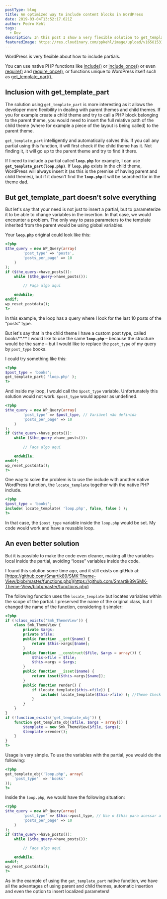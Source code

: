 ```yaml
---
postType: blog
title: An optimized way to include content blocks in WordPress
date: 2019-03-04T13:52:17.621Z
author: Pedro Kehl
tags:
  - Dev
description: In this post I show a very flexible solution to get_template_part in Wordpress.
featuredImage: https://res.cloudinary.com/ppkehl/image/upload/v1658153129/template_parts_h77ngc.png
---
```

WordPress is very flexible about how to include partials.

You can use native PHP functions like [include()](https://www.php.net/manual/en/function.include.php) or [include_once()](https://www.php.net/manual/en/function.include-once.php) or even [require()](https://www.php.net/manual/en/function.require.php) and [require_once()](https://www.php.net/manual/en/function.require-once.php), or functions unique to WordPress itself such as [get_template_part().](https://developer.wordpress.org/reference/functions/get_template_part/)

## Inclusion with get_template_part

The solution using `get_template_part` is more interesting as it allows the developer more flexibility in dealing with parent themes and child themes. If you for example create a child theme and try to call a PHP block belonging to the parent theme, you would need to insert the full relative path of the child theme (where for example a piece of the layout is being called) to the parent theme.

`get_template_part` intelligently and automatically solves this. If you call any partial using this function, it will first check if the child theme has it. Not finding it, it will go up to the parent theme and try to find it there.

If I need to include a partial called **`loop.php`** for example, I can use **`get_template_part(loop.php)`**. If **`loop.php`** exists in the child theme, WordPress will always insert it (as this is the premise of having parent and child themes), but if it doesn't find the **`loop.php`** it will be searched for in the theme dad.

## But get_template_part doesn't solve everything

But let's say that your need is not just to insert a partial, but to parameterize it to be able to change variables in the insertion. In that case, we would encounter a problem. The only way to pass parameters to the template inherited from the parent would be using global variables.

Your **`loop.php`** original could look like this:

```php
<?php
$the_query = new WP_Query(array(
        'post_type' => 'posts',
        'posts_per_page' => 10
    )
);
if ($the_query->have_posts()):
    while ($the_query->have_posts()):
        
        // Faça algo aqui

    endwhile;
endif;
wp_reset_postdata();
?>
```

In this example, the loop has a query where I look for the last 10 posts of the “posts” type.

But let's say that in the child theme I have a custom post type, called books**.** I would like to use the same **`loop.php`** – because the structure would be the same – but I would like to replace the `post_type` of my query by `post_type` books.

I could try something like this:

```php
<?php
$post_type = 'books'; 
get_template_part( 'loop.php' );
?>
```

And inside my loop, I would call the `$post_type` variable. Unfortunately this solution would not work. `$post_type` would appear as undefined.

```php
<?php
$the_query = new WP_Query(array(
        'post_type' => $post_type, // Variável não definida
        'posts_per_page' => 10
    )
);
if ($the_query->have_posts()):
    while ($the_query->have_posts()):
        
        // Faça algo aqui

    endwhile;
endif;
wp_reset_postdata();
?>
```

One way to solve the problem is to use the include with another native WordPress function, the `locate_template` together with the native PHP include.

```php
<?php
$post_type = 'books'; 
include( locate_template( 'loop.php', false, false ) ); 
?>
```

In that case, the `$post_type` variable inside the `loop.php` would be set. My code would work and have a reusable loop.

## An even better solution

But it is possible to make the code even cleaner, making all the variables local inside the partial, avoiding “loose” variables inside the code.

I found this solution some time ago, and it still exists on gitHub at: [https://github.com/Smartik89/SMK-Theme-View/blob/master/functions.php](https://github.com/Smartik89/SMK-Theme-View/blob/master/functions.php)

The following function uses the `locate_template` but locates variables within the scope of the partial. I preserved the name of the original class, but I changed the name of the function, considering it simpler:

```php
<?php
if (!class_exists('Smk_ThemeView')) {
    class Smk_ThemeView {
        private $args;
        private $file;
        public function __get($name) {
            return $this->args[$name];
        }
        public function __construct($file, $args = array()) {
            $this->file = $file;
            $this->args = $args;
        }
        public function __isset($name) {
            return isset($this->args[$name]);
        }
        public function render() {
            if (locate_template($this->file)) {
                include( locate_template($this->file) ); //Theme Check free. Child themes support.
            }
        }
    }
}
if (!function_exists('get_template_obj')) {
    function get_template_obj($file, $args = array()) {
        $template = new Smk_ThemeView($file, $args);
        $template->render();
    }
}
?>
```

Usage is very simple. To use the variables with the partial, you would do the following:

```php
<?php
get_template_obj('loop.php', array(
    'post_type'  => 'books'
));
?>
```

Inside the `loop.php`, we would have the following situation:

```php
<?php
$the_query = new WP_Query(array(
        'post_type' => $this->post_type, // Use o $this para acessar a variável
        'posts_per_page' => 10
    )
);
if ($the_query->have_posts()):
    while ($the_query->have_posts()):
        
        // Faça algo aqui

    endwhile;
endif;
wp_reset_postdata();
?>
```

As in the example of using the `get_template_part` native function, we have all the advantages of using parent and child themes, automatic insertion and even the option to insert localized parameters!